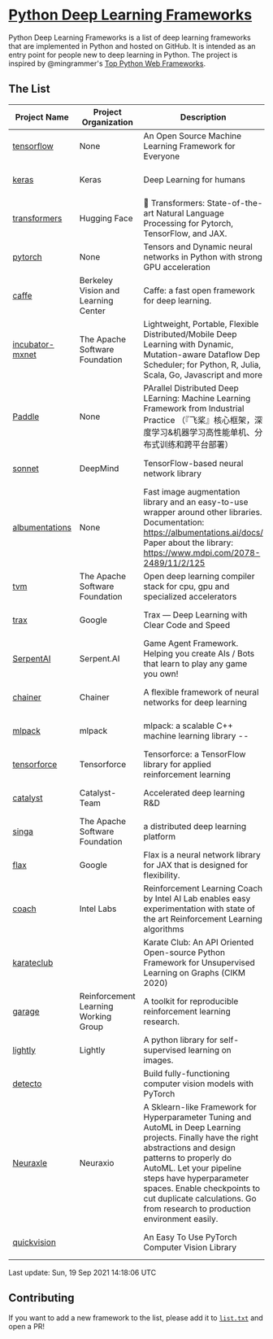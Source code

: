 # [Python Deep Learning Frameworks](https://www.github.com/shimst3r/python-deep-learning-frameworks)

Python Deep Learning Frameworks is a list of deep learning frameworks that are implemented in Python and hosted on GitHub. It is intended as an entry point for people new to deep learning in Python. The project is inspired by @mingrammer's [Top Python Web Frameworks](https://github.com/mingrammer/python-web-framework-stars).

## The List

| Project Name | Project Organization | Description | Stars | Forks | Open Issues | Last Commit |
| ------------ | -------------------- | ----------- | ----: | ----: | ----------: | ----------- |
| [tensorflow](https://tensorflow.org) | None | An Open Source Machine Learning Framework for Everyone | 159171 | 85510 | 3272 | 0 day(s) ago |
| [keras](http://keras.io/) | Keras | Deep Learning for humans | 52605 | 18809 | 376 | 0 day(s) ago |
| [transformers](https://huggingface.co/transformers) | Hugging Face | 🤗 Transformers: State-of-the-art Natural Language Processing for Pytorch, TensorFlow, and JAX. | 51531 | 12201 | 428 | 0 day(s) ago |
| [pytorch](https://pytorch.org) | None | Tensors and Dynamic neural networks in Python with strong GPU acceleration | 50943 | 13909 | 9910 | 0 day(s) ago |
| [caffe](http://caffe.berkeleyvision.org/) | Berkeley Vision and Learning Center | Caffe: a fast open framework for deep learning. | 31929 | 18877 | 1171 | 1 day(s) ago |
| [incubator-mxnet](https://mxnet.apache.org) | The Apache Software Foundation | Lightweight, Portable, Flexible Distributed/Mobile Deep Learning with Dynamic, Mutation-aware Dataflow Dep Scheduler; for Python, R, Julia, Scala, Go, Javascript and more | 19663 | 6879 | 1943 | 0 day(s) ago |
| [Paddle](http://www.paddlepaddle.org/) | None | PArallel Distributed Deep LEarning: Machine Learning Framework from Industrial Practice （『飞桨』核心框架，深度学习&机器学习高性能单机、分布式训练和跨平台部署） | 16488 | 3999 | 2749 | 0 day(s) ago |
| [sonnet](https://sonnet.dev/) | DeepMind | TensorFlow-based neural network library | 8995 | 1287 | 22 | 1 day(s) ago |
| [albumentations](https://albumentations.ai) | None | Fast image augmentation library and an easy-to-use wrapper around other libraries. Documentation:  https://albumentations.ai/docs/ Paper about the library: https://www.mdpi.com/2078-2489/11/2/125 | 8772 | 1128 | 229 | 1 day(s) ago |
| [tvm](https://tvm.apache.org/) | The Apache Software Foundation | Open deep learning compiler stack for cpu, gpu and specialized accelerators | 7163 | 2175 | 311 | 0 day(s) ago |
| [trax](https://github.com/google/trax) | Google | Trax — Deep Learning with Clear Code and Speed | 6467 | 643 | 81 | 0 day(s) ago |
| [SerpentAI](http://serpent.ai) | Serpent.AI | Game Agent Framework. Helping you create AIs / Bots that learn to play any game you own! | 6036 | 707 | 1 | 0 day(s) ago |
| [chainer](https://chainer.org) | Chainer | A flexible framework of neural networks for deep learning | 5614 | 1374 | 11 | 3 day(s) ago |
| [mlpack](https://www.mlpack.org/) | mlpack | mlpack: a scalable C++ machine learning library --  | 3814 | 1379 | 99 | 0 day(s) ago |
| [tensorforce](https://github.com/tensorforce/tensorforce) | Tensorforce | Tensorforce: a TensorFlow library for applied reinforcement learning | 3018 | 513 | 6 | 2 day(s) ago |
| [catalyst](https://catalyst-team.com) | Catalyst-Team | Accelerated deep learning R&D | 2715 | 340 | 8 | 1 day(s) ago |
| [singa](https://github.com/apache/singa) | The Apache Software Foundation | a distributed deep learning platform | 2349 | 693 | 37 | 1 day(s) ago |
| [flax](https://github.com/google/flax) | Google | Flax is a neural network library for JAX that is designed for flexibility. | 2123 | 260 | 155 | 1 day(s) ago |
| [coach](https://intellabs.github.io/coach/) | Intel Labs | Reinforcement Learning Coach by Intel AI Lab enables easy experimentation with state of the art Reinforcement Learning algorithms | 2030 | 408 | 87 | 0 day(s) ago |
| [karateclub](https://karateclub.readthedocs.io) |  | Karate Club: An API Oriented Open-source Python Framework for Unsupervised Learning on Graphs (CIKM 2020) | 1401 | 165 | 0 | 0 day(s) ago |
| [garage](https://github.com/rlworkgroup/garage) | Reinforcement Learning Working Group | A toolkit for reproducible reinforcement learning research. | 1287 | 238 | 216 | 1 day(s) ago |
| [lightly](https://github.com/lightly-ai/lightly) | Lightly | A python library for self-supervised learning on images. | 1192 | 71 | 54 | 2 day(s) ago |
| [detecto](https://detecto.readthedocs.io/) |  | Build fully-functioning computer vision models with PyTorch | 502 | 83 | 26 | 6 day(s) ago |
| [Neuraxle](https://www.neuraxle.org/) | Neuraxio | A Sklearn-like Framework for Hyperparameter Tuning and AutoML in Deep Learning projects. Finally have the right abstractions and design patterns to properly do AutoML. Let your pipeline steps have hyperparameter spaces. Enable checkpoints to cut duplicate calculations. Go from research to production environment easily. | 446 | 50 | 147 | 5 day(s) ago |
| [quickvision](https://github.com/oke-aditya/quickvision) |  | An Easy To Use PyTorch Computer Vision Library | 45 | 3 | 19 | 85 day(s) ago |

Last update: Sun, 19 Sep 2021 14:18:06 UTC

## Contributing

If you want to add a new framework to the list, please add it to [`list.txt`](./python-deep-learning-frameworks/list.txt) and open a PR!